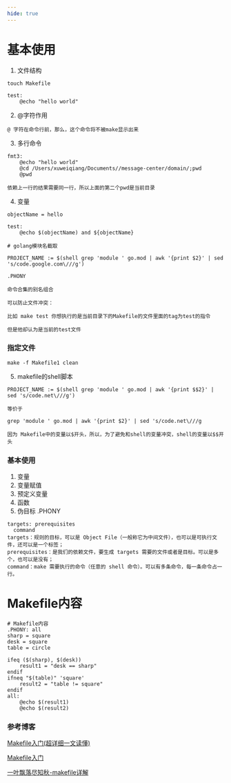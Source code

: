 ```yaml
---
hide: true
---
```

# 基本使用

1. 文件结构

```
touch Makefile
```

```
test:
    @echo "hello world"
```

2. @字符作用

```
@ 字符在命令行前，那么，这个命令将不被make显示出来
```

3. 多行命令

```
fmt3:
	@echo "hello world"
	@cd /Users/xuweiqiang/Documents//message-center/domain/;pwd
	@pwd
```
```
依赖上一行的结果需要同一行，所以上面的第二个pwd是当前目录
```

4. 变量

```
objectName = hello

test:
    @echo $(objectName) and ${objectName}

# golang模块名截取

PROJECT_NAME := $(shell grep 'module ' go.mod | awk '{print $2}' | sed 's/code.google.com\///g')
```

```
.PHONY 

命令合集的别名组合

可以防止文件冲突：

比如 make test 你想执行的是当前目录下的Makefile的文件里面的tag为test的指令

但是他却认为是当前的test文件

```

### 指定文件
```
make -f Makefile1 clean
```

5. makefile的shell脚本

```
PROJECT_NAME := $(shell grep 'module ' go.mod | awk '{print $$2}' | sed 's/code.net\///g')

等价于

grep 'module ' go.mod | awk '{print $2}' | sed 's/code.net\///g

因为 Makefile中的变量以$开头，所以，为了避免和shell的变量冲突，shell的变量以$$开头
```


### 基本使用

1. 变量
2. 变量赋值
3. 预定义变量
4. 函数
5. 伪目标 .PHONY

```
targets: prerequisites
  command
targets：规则的目标，可以是 Object File（一般称它为中间文件），也可以是可执行文件，还可以是一个标签；
prerequisites：是我们的依赖文件，要生成 targets 需要的文件或者是目标。可以是多个，也可以是没有；
command：make 需要执行的命令（任意的 shell 命令）。可以有多条命令，每一条命令占一行。
```

# Makefile内容

```
# Makefile内容
.PHONY: all
sharp = square
desk = square
table = circle

ifeq ($(sharp), $(desk))
	result1 = "desk == sharp"
endif
ifneq "$(table)" 'square'
	result2 = "table != square"
endif
all:
	@echo $(result1)
	@echo $(result2)
```




### 参考博客

[Makefile入门(超详细一文读懂)](https://blog.csdn.net/ZBraveHeart/article/details/123187908)

[Makefile入门](https://blog.csdn.net/Luckiers/article/details/124765087)

[一叶飘落尽知秋-makefile详解](https://www.cnblogs.com/paul-617/p/15501875.html)